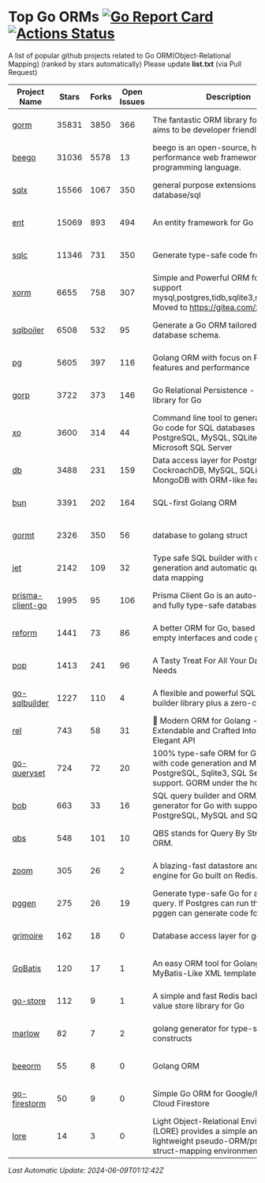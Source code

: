 # Top Go ORMs [![Go Report Card](https://goreportcard.com/badge/github.com/d-tsuji/awesome-go-orms)](https://goreportcard.com/report/github.com/d-tsuji/awesome-go-orms) [![Actions Status](https://github.com/d-tsuji/awesome-go-orms/workflows/CI/badge.svg)](https://github.com/d-tsuji/awesome-go-orms/actions)
A list of popular github projects related to Go ORM(Object-Relational Mapping) (ranked by stars automatically)
Please update **list.txt** (via Pull Request)

| Project Name | Stars | Forks | Open Issues | Description | Last Update |
| ------------ | ----- | ----- | ----------- | ----------- | ----------- |
| [gorm](https://github.com/go-gorm/gorm) | 35831 | 3850 | 366 | The fantastic ORM library for Golang, aims to be developer friendly | 2024-06-08 20:04:44 |
| [beego](https://github.com/beego/beego) | 31036 | 5578 | 13 | beego is an open-source, high-performance web framework for the Go programming language. | 2024-06-08 19:33:11 |
| [sqlx](https://github.com/jmoiron/sqlx) | 15566 | 1067 | 350 | general purpose extensions to golang's database/sql | 2024-06-08 23:31:39 |
| [ent](https://github.com/ent/ent) | 15069 | 893 | 494 | An entity framework for Go | 2024-06-08 18:27:33 |
| [sqlc](https://github.com/sqlc-dev/sqlc) | 11346 | 731 | 350 | Generate type-safe code from SQL | 2024-06-09 00:36:50 |
| [xorm](https://github.com/go-xorm/xorm) | 6655 | 758 | 307 | Simple and Powerful ORM for Go, support mysql,postgres,tidb,sqlite3,mssql,oracle, Moved to https://gitea.com/xorm/xorm | 2024-06-08 17:07:53 |
| [sqlboiler](https://github.com/volatiletech/sqlboiler) | 6508 | 532 | 95 | Generate a Go ORM tailored to your database schema. | 2024-06-07 22:05:26 |
| [pg](https://github.com/go-pg/pg) | 5605 | 397 | 116 | Golang ORM with focus on PostgreSQL features and performance | 2024-06-07 13:04:23 |
| [gorp](https://github.com/go-gorp/gorp) | 3722 | 373 | 146 | Go Relational Persistence - an ORM-ish library for Go | 2024-06-07 22:09:07 |
| [xo](https://github.com/xo/xo) | 3600 | 314 | 44 | Command line tool to generate idiomatic Go code for SQL databases supporting PostgreSQL, MySQL, SQLite, Oracle, and Microsoft SQL Server | 2024-06-08 18:24:30 |
| [db](https://github.com/upper/db) | 3488 | 231 | 159 | Data access layer for PostgreSQL, CockroachDB, MySQL, SQLite and MongoDB with ORM-like features. | 2024-06-05 09:57:55 |
| [bun](https://github.com/uptrace/bun) | 3391 | 202 | 164 | SQL-first Golang ORM | 2024-06-09 00:21:56 |
| [gormt](https://github.com/xxjwxc/gormt) | 2326 | 350 | 56 | database to golang struct | 2024-06-07 07:09:52 |
| [jet](https://github.com/go-jet/jet) | 2142 | 109 | 32 | Type safe SQL builder with code generation and automatic query result data mapping | 2024-06-08 20:25:44 |
| [prisma-client-go](https://github.com/steebchen/prisma-client-go) | 1995 | 95 | 106 | Prisma Client Go is an auto-generated and fully type-safe database client | 2024-06-08 16:26:26 |
| [reform](https://github.com/go-reform/reform) | 1441 | 73 | 86 | A better ORM for Go, based on non-empty interfaces and code generation. | 2024-05-23 13:04:11 |
| [pop](https://github.com/gobuffalo/pop) | 1413 | 241 | 96 | A Tasty Treat For All Your Database Needs | 2024-06-08 17:32:23 |
| [go-sqlbuilder](https://github.com/huandu/go-sqlbuilder) | 1227 | 110 | 4 | A flexible and powerful SQL string builder library plus a zero-config ORM. | 2024-06-08 16:16:45 |
| [rel](https://github.com/go-rel/rel) | 743 | 58 | 31 | :gem: Modern ORM for Golang - Testable, Extendable and Crafted Into a Clean and Elegant API | 2024-06-02 12:13:36 |
| [go-queryset](https://github.com/jirfag/go-queryset) | 724 | 72 | 20 | 100% type-safe ORM for Go (Golang) with code generation and MySQL, PostgreSQL, Sqlite3, SQL Server support. GORM under the hood. | 2024-05-29 05:52:24 |
| [bob](https://github.com/stephenafamo/bob) | 663 | 33 | 16 | SQL query builder and ORM/Factory generator for Go with support for PostgreSQL, MySQL and SQLite | 2024-06-08 20:20:10 |
| [qbs](https://github.com/coocood/qbs) | 548 | 101 | 10 | QBS stands for Query By Struct. A Go ORM. | 2024-05-23 13:06:26 |
| [zoom](https://github.com/albrow/zoom) | 305 | 26 | 2 | A blazing-fast datastore and querying engine for Go built on Redis. | 2024-02-21 06:22:12 |
| [pggen](https://github.com/jschaf/pggen) | 275 | 26 | 19 | Generate type-safe Go for any Postgres query. If Postgres can run the query, pggen can generate code for it. | 2024-05-23 14:57:25 |
| [grimoire](https://github.com/Fs02/grimoire) | 162 | 18 | 0 | Database access layer for golang | 2024-05-30 11:14:37 |
| [GoBatis](https://github.com/mei-rune/GoBatis) | 120 | 17 | 1 | An easy ORM tool for Golang, support MyBatis-Like XML template SQL | 2024-06-01 10:55:17 |
| [go-store](https://github.com/gosuri/go-store) | 112 | 9 | 1 | A simple and fast Redis backed key-value store library for Go | 2023-09-25 03:42:25 |
| [marlow](https://github.com/dadleyy/marlow) | 82 | 7 | 2 | golang generator for type-safe sql api constructs | 2024-01-25 13:28:04 |
| [beeorm](https://github.com/latolukasz/beeorm) | 55 | 8 | 0 | Golang ORM | 2024-01-09 19:00:44 |
| [go-firestorm](https://github.com/jschoedt/go-firestorm) | 50 | 9 | 0 | Simple Go ORM for Google/Firebase Cloud Firestore | 2024-05-24 08:10:04 |
| [lore](https://github.com/abrahambotros/lore) | 14 | 3 | 0 | Light Object-Relational Environment (LORE) provides a simple and lightweight pseudo-ORM/pseudo-struct-mapping environment for Go | 2023-09-25 08:03:17 |

*Last Automatic Update: 2024-06-09T01:12:42Z*